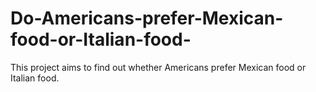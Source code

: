 # Do-Americans-prefer-Mexican-food-or-Italian-food-
This project aims to find out whether Americans prefer Mexican food or Italian food.

